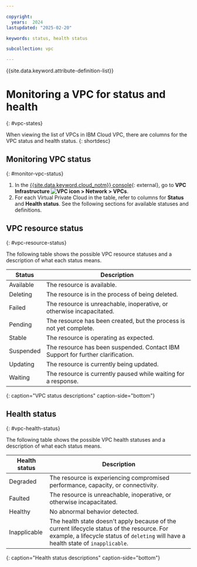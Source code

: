 ```yaml
---

copyright:
  years:  2024
lastupdated: "2025-02-20"

keywords: status, health status

subcollection: vpc

---
```


{{site.data.keyword.attribute-definition-list}}

# Monitoring a VPC for status and health
{: #vpc-states}

When viewing the list of VPCs in IBM Cloud VPC, there are columns for the VPC status and health status.
{: shortdesc}

## Monitoring VPC status
{: #monitor-vpc-status}

1. In the [{{site.data.keyword.cloud_notm}} console](/login){: external}, go to **VPC Infrastructure ![VPC icon](../../icons/vpc.svg) > Network > VPCs**.
2. For each Virtual Private Cloud in the table, refer to columns for **Status** and **Health status**. See the following sections for available statuses and definitions.

## VPC resource status
{: #vpc-resource-status}

The following table shows the possible VPC resource statuses and a description of what each status means.

| Status| Description|
|----------------|-----------|
| Available       | The resource is available.|
| Deleting        | The resource is in the process of being deleted.|
| Failed          | The resource is unreachable, inoperative, or otherwise incapacitated.|
| Pending         | The resource has been created, but the process is not yet complete.|
| Stable          | The resource is operating as expected.|
| Suspended       | The resource has been suspended. Contact IBM Support for further clarification.|
| Updating        | The resource is currently being updated.|
| Waiting         | The resource is currently paused while waiting for a response.|
{: caption="VPC status descriptions" caption-side="bottom"}

## Health status
{: #vpc-health-status}

The following table shows the possible VPC health statuses and a description of what each status means.

|Health status|Description|
|----------------|-----------|
| Degraded        | The resource is experiencing compromised performance, capacity, or connectivity.|
| Faulted         | The resource is unreachable, inoperative, or otherwise incapacitated.|
| Healthy         | No abnormal behavior detected.|
| Inapplicable    | The health state doesn't apply because of the current lifecycle status of the resource. For example, a lifecycle status of `deleting` will have a health state of `inapplicable`.|
{: caption="Health status descriptions" caption-side="bottom"}
